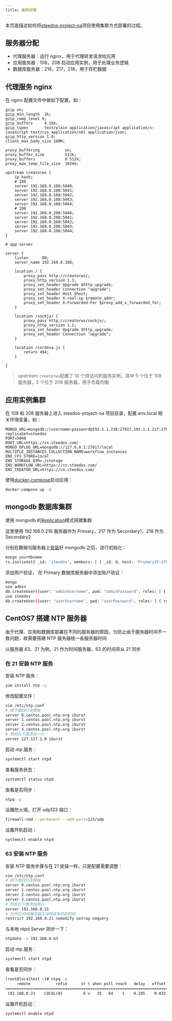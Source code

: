 ```yaml
---
title: 集群部署
---
```


本页面描述如何将[steedos-project-oa](https://github.com/steedos/steedos-project-oa)项目使用集群方式部署的过程。

## 服务器分配

- 代理服务器：运行 nginx，用于代理转发请求给应用
- 应用服务器：108，208 启动应用实例，用于处理业务逻辑
- 数据库服务器：216，217，218，用于存贮数据

## 代理服务 nginx

在 nginx 配置文件中做如下配置，如：

```nginx
gzip on;
gzip_min_length  1k;
gzip_comp_level 9;
gzip_buffers     4 16k;
gzip_types       text/plain application/javascript application/x-javascript text/css application/xml application/json;
gzip_http_version 1.0;
client_max_body_size 100M;

proxy_buffering           on;
proxy_buffer_size         512k;
proxy_buffers             8 512k;
proxy_max_temp_file_size  1024m;

upstream creatorws {
    ip_hash;
    # 108
    server 192.168.0.108:5040;
    server 192.168.0.108:5041;
    server 192.168.0.108:5042;
    server 192.168.0.108:5043;
    server 192.168.0.108:5044;
    # 208
    server 192.168.0.208:5040;
    server 192.168.0.208:5041;
    server 192.168.0.208:5042;
    server 192.168.0.208:5043;
    server 192.168.0.208:5044;
}

# app server

server {
    listen      80;
    server_name 192.168.0.108;

    location / {
        proxy_pass http://creatorws/;
        proxy_http_version 1.1;
        proxy_set_header Upgrade $http_upgrade;
        proxy_set_header Connection "upgrade";
        proxy_set_header Host $host;
        proxy_set_header X-real-ip $remote_addr;
        proxy_set_header X-Forwarded-For $proxy_add_x_forwarded_for;
    }

    location /sockjs/ {
        proxy_pass http://creatorws/sockjs/;
        proxy_http_version 1.1;
        proxy_set_header Upgrade $http_upgrade;
        proxy_set_header Connection "upgrade";
    }

    location /cordova.js {
        return 404;
    }

}
```

> upstream `creatorws`配置了 10 个供访问的服务实例，其中 5 个位于 108 服务器，5 个位于 208 服务器，用于负载均衡

## 应用实例集群

在 108 和 208 服务器上进入 steedos-project-oa 项目目录，配置.env.local 相关环境变量，如：

```env
MONGO_URL=mongodb://username:password@192.1.1.216:27017,192.1.1.217:27017,192.1.1.218:27017/yourdbname?replicaSet=steedos
PORT=5040
ROOT_URL=https://cn.steedos.com/
MONGO_OPLOG_URL=mongodb://127.0.0.1:27017/local
MULTIPLE_INSTANCES_COLLECTION_NAME=workflow_instances
ENV_CFS_STORE=local
ENV_STORAGE_DIR=./storage
ENV_WORKFLOW_URL=https://cn.steedos.com/
ENV_CREATOR_URL=https://cn.steedos.com/
```

使用[docker-compose](https://docs.docker.com/compose/install/)启动应用：

```bash
docker-compose up -d
```

## mongodb 数据库集群

使用 mongodb 的[Replication](https://docs.mongodb.com/manual/replication/)模式搭建集群

这里使用 192.168.0.216 服务器作为 Primary，217 作为 Secondary1，218 作为 Secondary2

分别在数据句服务器上[安装](https://docs.mongodb.com/manual/installation/)好 mongodb 之后，进行初始化：

```bash
mongo yourdbname
rs.initiate({ _id: 'steedos', members: [ { _id: 0, host: 'PrimaryIP:27017', priority: 2 }, { _id: 1, host: 'Secondary1IP:27017', priority: 1 }, { _id: 2, host: 'Secondary2IP:27017', priority: 1 } ]})
```

添加用户验证， 在 Primary 数据库服务器中添加账户验证：

```bash
mongo
use admin
db.createUser({user: "adminUsername", pwd: "adminPassword", roles: [ { role: "userAdminAnyDatabase", db: "admin" } ] } )
use steedos
db.createUser({user: "userUsername", pwd: "userPassword", roles: [ { role: " readWrite", db: "yourdbname" }, { role: " read", db: "local"} ] } )
```

## CentOS7 搭建 NTP 服务器

由于代理、应用和数据库部署在不同的服务器的原因，为防止由于服务器时间不一致问题，故需要搭建 NTP 服务器统一各服务器时间

以服务器 63、21 为例，21 作为时间服务器，63 的时间将从 21 同步

### 在 21 安装 NTP 服务

安装 NTP 服务：

```bash
yum install ntp -y
```

修改配置文件：

```bash
vim /etc/ntp.conf
# 把下面四行注释掉
server 0.centos.pool.ntp.org iburst
server 1.centos.pool.ntp.org iburst
server 2.centos.pool.ntp.org iburst
server 3.centos.pool.ntp.org iburst
# 然后在下面添加一行
server 127.127.1.0 iburst
```

启动 ntp 服务：

```bash
systemctl start ntpd
```

查看服务状态：

```bash
systemctl status ntpd
```

查看是否同步：

```bash
ntpq -p
```

设置防火墙，打开 udp123 端口：

```bash
firewall-cmd --permanent --add-port=123/udp
```

设置开机启动：

```bash
systemctl enable ntpd
```

### 63 安装 NTP 服务

安装 NTP 服务步骤与在 21 安装一样，只是配置需要调整：

```bash
vim /etc/ntp.conf
# 把下面四行注释掉
server 0.centos.pool.ntp.org iburst
server 1.centos.pool.ntp.org iburst
server 2.centos.pool.ntp.org iburst
server 3.centos.pool.ntp.org iburst
# 然后在下面添加两行
server 192.168.0.21
# 允许21时间服务器主动修改本机的时间
restrict 192.168.0.21 nomodify notrap noquery
```

与本地 ntpd Server 同步一下：

```bash
ntpdate -u 192.168.0.63
```

启动 ntp 服务：

```bash
systemctl start ntpd
```

查看是否同步：

```bash
[root@localhost ~]# ntpq -p
     remote           refid      st t when poll reach   delay   offset  jitter
==============================================================================
 192.168.0.21    LOCAL(0)         6 u   35   64    1    0.285    0.033   0.000
```

设置开机启动：

```bash
systemctl enable ntpd
```
